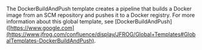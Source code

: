 The DockerBuildAndPush template creates a pipeline that builds a Docker image from an SCM repository and pushes it to a Docker registry.
For more information about this global template, see [DockerBuildAndPush]([https://www.google.com](https://www.jfrog.com/confluence/display/JFROG/Global+Templates#GlobalTemplates-DockerBuildAndPush).
